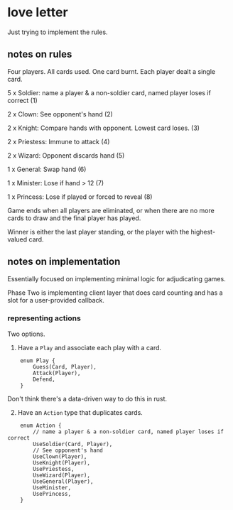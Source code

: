 
# love letter

Just trying to implement the rules.

## notes on rules

Four players. All cards used. One card burnt. Each player dealt a single card.

5 x Soldier: name a player & a non-soldier card, named player loses if correct (1)

2 x Clown: See opponent's hand (2)

2 x Knight: Compare hands with opponent. Lowest card loses. (3)

2 x Priestess: Immune to attack (4)

2 x Wizard: Opponent discards hand (5)

1 x General: Swap hand (6)

1 x Minister: Lose if hand > 12 (7)

1 x Princess: Lose if played or forced to reveal (8)

Game ends when all players are eliminated, or when there are no more cards to
draw and the final player has played.

Winner is either the last player standing, or the player with the
highest-valued card.

## notes on implementation

Essentially focused on implementing minimal logic for adjudicating games.

Phase Two is implementing client layer that does card counting and has a slot
for a user-provided callback.

### representing actions

Two options.

1. Have a `Play` and associate each play with a card.

```
    enum Play {
        Guess(Card, Player),
        Attack(Player),
        Defend,
    }

```

Don't think there's a data-driven way to do this in rust.

2. Have an `Action` type that duplicates cards.

```
    enum Action {
        // name a player & a non-soldier card, named player loses if correct
        UseSoldier(Card, Player),
        // See opponent's hand
        UseClown(Player),
        UseKnight(Player),
        UsePriestess,
        UseWizard(Player),
        UseGeneral(Player),
        UseMinister,
        UsePrincess,
    }
```
